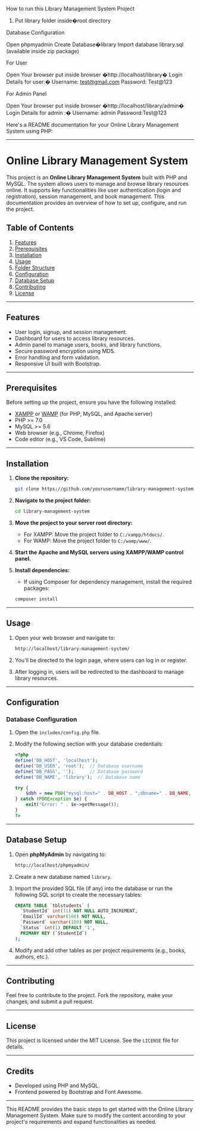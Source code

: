 How to run this Library Management System Project


1. Put library folder inside�root directory

Database Configuration

Open phpmyadmin
Create Database�library
Import database library.sql (available inside zip package)

For User

Open Your browser put inside browser �http://localhost/library�
Login Details for user:�
Username: test@gmail.com
Password: Test@123

For Admin Panel

Open Your browser put inside browser �http://localhost/library/admin�
Login Details for admin :�
Username: admin
Password:Test@123

Here's a README documentation for your Online Library Management System using PHP:

---

# Online Library Management System

This project is an **Online Library Management System** built with PHP and MySQL. The system allows users to manage and browse library resources online. It supports key functionalities like user authentication (login and registration), session management, and book management. This documentation provides an overview of how to set up, configure, and run the project.

## Table of Contents

1. [Features](#features)
2. [Prerequisites](#prerequisites)
3. [Installation](#installation)
4. [Usage](#usage)
5. [Folder Structure](#folder-structure)
6. [Configuration](#configuration)
7. [Database Setup](#database-setup)
8. [Contributing](#contributing)
9. [License](#license)

---

## Features

- User login, signup, and session management.
- Dashboard for users to access library resources.
- Admin panel to manage users, books, and library functions.
- Secure password encryption using MD5.
- Error handling and form validation.
- Responsive UI built with Bootstrap.

---

## Prerequisites

Before setting up the project, ensure you have the following installed:

- [XAMPP](https://www.apachefriends.org/index.html) or [WAMP](http://www.wampserver.com/en/) (for PHP, MySQL, and Apache server)
- PHP >= 7.0
- MySQL >= 5.6
- Web browser (e.g., Chrome, Firefox)
- Code editor (e.g., VS Code, Sublime)

---

## Installation

1. **Clone the repository:**

   ```bash
   git clone https://github.com/yourusername/library-management-system.git
   ```

2. **Navigate to the project folder:**

   ```bash
   cd library-management-system
   ```

3. **Move the project to your server root directory:**
   - For XAMPP: Move the project folder to `C:/xampp/htdocs/`.
   - For WAMP: Move the project folder to `C:/wamp/www/`.

4. **Start the Apache and MySQL servers using XAMPP/WAMP control panel.**

5. **Install dependencies:**
   - If using Composer for dependency management, install the required packages:

   ```bash
   composer install
   ```

---

## Usage

1. Open your web browser and navigate to:

   ```bash
   http://localhost/library-management-system/
   ```

2. You'll be directed to the login page, where users can log in or register.
3. After logging in, users will be redirected to the dashboard to manage library resources.

---



## Configuration

### Database Configuration

1. Open the `includes/config.php` file.
2. Modify the following section with your database credentials:

   ```php
   <?php
   define('DB_HOST', 'localhost');
   define('DB_USER', 'root');  // Database username
   define('DB_PASS', '');      // Database password
   define('DB_NAME', 'library');  // Database name

   try {
       $dbh = new PDO("mysql:host=" . DB_HOST . ";dbname=" . DB_NAME, DB_USER, DB_PASS);
   } catch (PDOException $e) {
       exit("Error: " . $e->getMessage());
   }
   ?>
   ```

---

## Database Setup

1. Open **phpMyAdmin** by navigating to:

   ```bash
   http://localhost/phpmyadmin/
   ```

2. Create a new database named `library`.
3. Import the provided SQL file (if any) into the database or run the following SQL script to create the necessary tables:

   ```sql
   CREATE TABLE `tblstudents` (
     `StudentId` int(11) NOT NULL AUTO_INCREMENT,
     `EmailId` varchar(100) NOT NULL,
     `Password` varchar(100) NOT NULL,
     `Status` int(1) DEFAULT '1',
     PRIMARY KEY (`StudentId`)
   );
   ```

4. Modify and add other tables as per project requirements (e.g., books, authors, etc.).

---

## Contributing

Feel free to contribute to the project. Fork the repository, make your changes, and submit a pull request.

---

## License

This project is licensed under the MIT License. See the `LICENSE` file for details.

---

## Credits

- Developed using PHP and MySQL.
- Frontend powered by Bootstrap and Font Awesome.

---

This README provides the basic steps to get started with the Online Library Management System. Make sure to modify the content according to your project's requirements and expand functionalities as needed.

